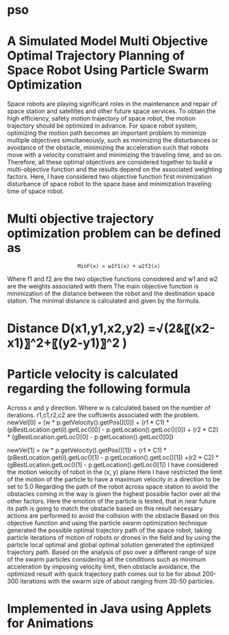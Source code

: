 # pso
# A Simulated Model Multi Objective Optimal Trajectory Planning of Space Robot Using Particle Swarm Optimization

Space robots are playing significant roles in the maintenance and repair of space station and satellites and other future space services. To obtain the high efficiency, safety motion trajectory of space robot, the motion trajectory should be optimized in advance. For space robot system, optimizing the motion path becomes an important problem to minimize multiple objectives simultaneously, such as minimizing the disturbances or avoidance of the obstacle, minimizing the acceleration such that robots move with a velocity constraint and minimizing the traveling time, and so on. Therefore, all these optimal objectives are considered together to build a multi-objective function and the results depend on the associated weighting factors. Here, I have considered two objective function first minimization disturbance of space robot to the space base and minimization traveling time of space robot.
# Multi objective trajectory optimization problem can be defined as 
        				   MinF(x) = ω1f1(x) + ω2f2(x)
Where f1 and f2 are the two objective functions considered and w1 and w2 are the weights associated with them
The main objective function is minimization of the distance between the robot and the destination space station. The minimal distance is calculated and given by the formula.
# Distance D(x1,y1,x2,y2) =√(2&〖(x2-x1)〗^2+〖(y2-y1)〗^2 )

# Particle velocity is calculated regarding the following formula
Across x and y direction.
Where w is calculated based on the number of iterations.  r1,c1,r2,c2 are the coffcients associated with the problem. 
newVel[0] = (w * p.getVelocity().getPos()[0]) + (r1 * C1) * (pBestLocation.get(i).getLoc()[0] - p.getLocation().getLoc()[0]) + (r2 * C2) * (gBestLocation.getLoc()[0] - p.getLocation().getLoc()[0])

newVel[1] = (w * p.getVelocity().getPos()[1]) + (r1 * C1) * (pBestLocation.get(i).getLoc()[1] - p.getLocation().getLoc()[1]) +(r2 * C2) * (gBestLocation.getLoc()[1] - p.getLocation().getLoc()[1])
I have considered the motion velocity of robot in the (x, y) plane Here I have restricted the limit of the motion of the particle to have a maximum velocity in a direction to be set to 5.0
Regarding the path of the robot across space station to avoid the obstacles coming in the way is given the highest possible factor over all the other factors. Here the emotion of the particle is tested, that in near future its path is going to match the obstacle based on this result necessary actions are performed to avoid the collision with the obstacle
Based on this objective function and using the particle swarm optimization technique generated the possible optimal trajectory path of the space robot, taking particle iterations of motion of robots or drones in the field and by using the particle local optimal and global optimal solution generated the optimized trajectory path.
Based on the analysis of pso over a different range of size of the swarm particles considering all the conditions such as minimum acceleration by imposing velocity limit, then obstacle avoidance, the optimized result with quick trajectory path comes out to be for about 200-300 iterations with the swarm size of about ranging from 30-50 particles.

# Implemented in Java using Applets for Animations
